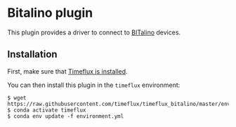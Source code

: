 # Bitalino plugin

This plugin provides a driver to connect to [BITalino](https://bitalino.com) devices.

## Installation

First, make sure that [Timeflux is installed](https://github.com/timeflux/timeflux).

You can then install this plugin in the ``timeflux`` environment:

```
$ wget https://raw.githubusercontent.com/timeflux/timeflux_bitalino/master/environment.yml
$ conda activate timeflux
$ conda env update -f environment.yml
```
